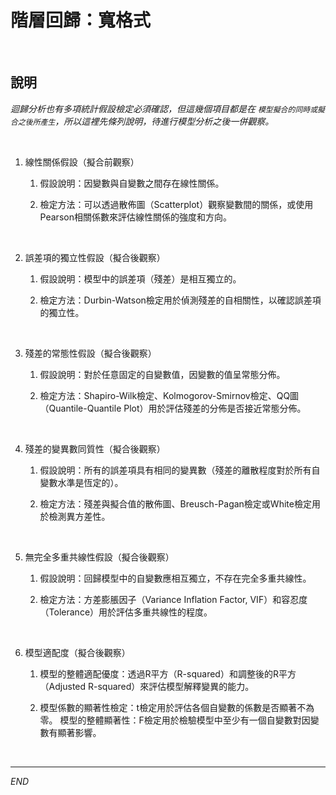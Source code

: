 # 階層回歸：寬格式

<br>

## 說明

_迴歸分析也有多項統計假設檢定必須確認，但這幾個項目都是在 `模型擬合的同時或擬合之後所產生`，所以這裡先條列說明，待進行模型分析之後一併觀察。_

<br>

1. 線性關係假設（擬合前觀察）

    1) 假設說明：因變數與自變數之間存在線性關係。

    2) 檢定方法：可以透過散佈圖（Scatterplot）觀察變數間的關係，或使用Pearson相關係數來評估線性關係的強度和方向。

<br>

2. 誤差項的獨立性假設（擬合後觀察）

    1) 假設說明：模型中的誤差項（殘差）是相互獨立的。

    2) 檢定方法：Durbin-Watson檢定用於偵測殘差的自相關性，以確認誤差項的獨立性。

<br>

3. 殘差的常態性假設（擬合後觀察）

    1) 假設說明：對於任意固定的自變數值，因變數的值呈常態分佈。

    2) 檢定方法：Shapiro-Wilk檢定、Kolmogorov-Smirnov檢定、QQ圖（Quantile-Quantile Plot）用於評估殘差的分佈是否接近常態分佈。

<br>

4. 殘差的變異數同質性（擬合後觀察）

    1) 假設說明：所有的誤差項具有相同的變異數（殘差的離散程度對於所有自變數水準是恆定的）。

    2) 檢定方法：殘差與擬合值的散佈圖、Breusch-Pagan檢定或White檢定用於檢測異方差性。

<br>

5. 無完全多重共線性假設（擬合後觀察）

    1) 假設說明：回歸模型中的自變數應相互獨立，不存在完全多重共線性。

    2) 檢定方法：方差膨脹因子（Variance Inflation Factor, VIF）和容忍度（Tolerance）用於評估多重共線性的程度。

<br>

6. 模型適配度（擬合後觀察）

    1) 模型的整體適配優度：透過R平方（R-squared）和調整後的R平方（Adjusted R-squared）來評估模型解釋變異的能力。

    2) 模型係數的顯著性檢定：t檢定用於評估各個自變數的係數是否顯著不為零。
    模型的整體顯著性：F檢定用於檢驗模型中至少有一個自變數對因變數有顯著影響。

<br>

___

_END_